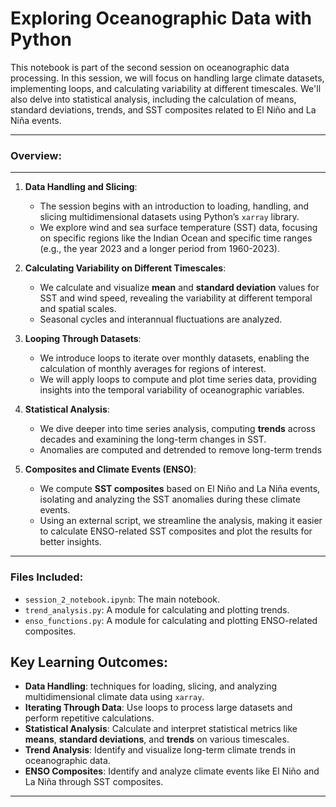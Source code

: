 
# **Exploring Oceanographic Data with Python**

This notebook is part of the second session on oceanographic data processing. In this session, we will focus on handling large climate datasets, implementing loops, and calculating variability at different timescales. We'll also delve into statistical analysis, including the calculation of means, standard deviations, trends, and SST composites related to El Niño and La Niña events.

---

### **Overview**:
---
1. **Data Handling and Slicing**:
   - The session begins with an introduction to loading, handling, and slicing multidimensional datasets using Python’s `xarray` library.
   - We explore wind and sea surface temperature (SST) data, focusing on specific regions like the Indian Ocean and specific time ranges (e.g., the year 2023 and a longer period from 1960-2023).

2. **Calculating Variability on Different Timescales**:
   - We calculate and visualize **mean** and **standard deviation** values for SST and wind speed, revealing the variability at different temporal and spatial scales.
   - Seasonal cycles and interannual fluctuations are analyzed.

3. **Looping Through Datasets**:
   - We introduce loops to iterate over monthly datasets, enabling the calculation of monthly averages for regions of interest.
   - We will apply loops to compute and plot time series data, providing insights into the temporal variability of oceanographic variables.

4. **Statistical Analysis**:
   - We dive deeper into time series analysis, computing **trends** across decades and examining the long-term changes in SST.
   - Anomalies are computed and detrended to remove long-term trends

5. **Composites and Climate Events (ENSO)**:
   - We compute **SST composites** based on El Niño and La Niña events, isolating and analyzing the SST anomalies during these climate events.
   - Using an external script, we streamline the analysis, making it easier to calculate ENSO-related SST composites and plot the results for better insights.

---
### Files Included:

- `session_2_notebook.ipynb`: The main notebook.
- `trend_analysis.py`: A module for calculating and plotting trends.
- `enso_functions.py`: A module for calculating and plotting ENSO-related composites.

## **Key Learning Outcomes**:

- **Data Handling**: techniques for loading, slicing, and analyzing multidimensional climate data using `xarray`.
- **Iterating Through Data**: Use loops to process large datasets and perform repetitive calculations.
- **Statistical Analysis**: Calculate and interpret statistical metrics like **means**, **standard deviations**, and **trends** on various timescales.
- **Trend Analysis**: Identify and visualize long-term climate trends in oceanographic data.
- **ENSO Composites**: Identify and analyze climate events like El Niño and La Niña through SST composites.
  
---

